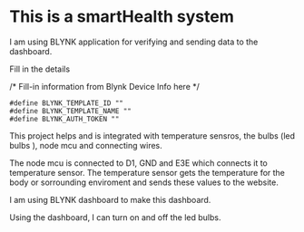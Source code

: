 # This is a smartHealth system 

I am using BLYNK application for verifying and sending data to the dashboard. 

Fill in the details

/* Fill-in information from Blynk Device Info here */
```
#define BLYNK_TEMPLATE_ID ""
#define BLYNK_TEMPLATE_NAME ""
#define BLYNK_AUTH_TOKEN ""
```

This project helps and is integrated with temperature sensros, the bulbs (led bulbs ), node mcu and connecting wires. 

The node mcu is connected to D1, GND and E3E which connects it to temperature sensor. The temperature sensor gets the temperature for the body or sorrounding enviroment and sends these values to the website. 

I am using BLYNK dashboard to make this dashboard. 

Using the dashboard, I can turn on and off the led bulbs. 
